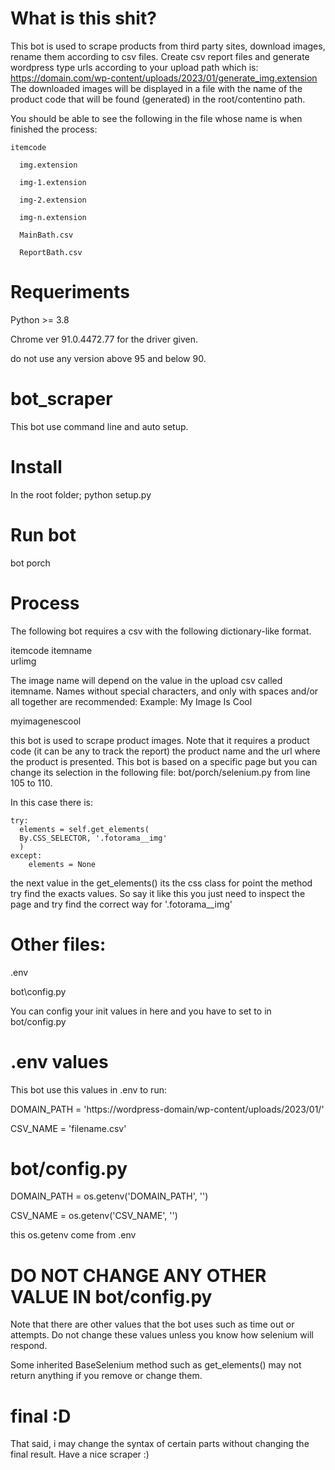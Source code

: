 # What is this shit?
This bot is used to scrape products from third party sites, download images, rename them according to csv files.
Create csv report files and generate wordpress type urls according to your upload path which is: https://domain.com/wp-content/uploads/2023/01/generate_img.extension
The downloaded images will be displayed in a file with the name of the product code that will be found (generated) in the root/contentino path.

You should be able to see the following in the file whose name is when finished the process: 

    itemcode

      img.extension

      img-1.extension

      img-2.extension

      img-n.extension

      MainBath.csv

      ReportBath.csv

# Requeriments

Python >= 3.8

Chrome ver 91.0.4472.77 for the driver given. 

do not use any version above 95 and below 90.

# bot_scraper
This bot use command line and auto setup.

# Install
In the root folder; python setup.py

# Run bot
bot porch

# Process
The following bot requires a csv with the following dictionary-like format.

itemcode
itemname	
urlimg

The image name will depend on the value in the upload csv called itemname. Names without special characters, and only with spaces and/or all together are recommended:
Example: 
My Image Is Cool

myimagenescool

this bot is used to scrape product images. 
Note that it requires a product code (it can be any to track the report) the product name and the url where the product is presented.
This bot is based on a specific page but you can change its selection in the following file: bot/porch/selenium.py from line 105 to 110.

In this case there is:

    try:
      elements = self.get_elements(
      By.CSS_SELECTOR, '.fotorama__img'
      )
    except:
        elements = None
    
the next value in the get_elements() its the css class for point the method try find the exacts values. So say it like this you just need to inspect the page and try
find the correct way for '.fotorama__img'

# Other files:
.env

bot\config.py

You can config your init values in here and you have to set to in bot/config.py

# .env values
This bot use this values in .env to run:

DOMAIN_PATH = 'https://wordpress-domain/wp-content/uploads/2023/01/'

CSV_NAME = 'filename.csv'

# bot/config.py
DOMAIN_PATH = os.getenv('DOMAIN_PATH', '')

CSV_NAME = os.getenv('CSV_NAME', '')

this os.getenv come from .env

# DO NOT CHANGE ANY OTHER VALUE IN bot/config.py
Note that there are other values that the bot uses such as time out or attempts.
Do not change these values unless you know how selenium will respond.

Some inherited BaseSelenium method such as get_elements() may not return anything if you remove or change them.

# final :D
  
That said, i may change the syntax of certain parts without changing the final result.
Have a nice scraper :)
